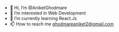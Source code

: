 - 👋 Hi, I’m @AniketGhodmare
- 👀 I’m interested in Web Development
- 🌱 I’m currently learning React.Js 
- 📫 How to reach me ghodmareaniket2@gmail.com

<!---
AniketGhodmare/AniketGhodmare is a ✨ special ✨ repository because its `README.md` (this file) appears on your GitHub profile.
You can click the Preview link to take a look at your changes.
--->
